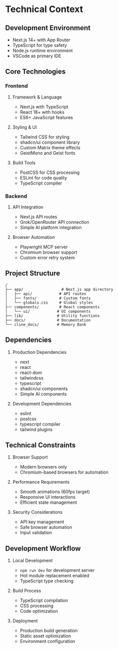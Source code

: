 # Technical Context

## Development Environment
- Next.js 14+ with App Router
- TypeScript for type safety
- Node.js runtime environment
- VSCode as primary IDE

## Core Technologies

### Frontend
1. Framework & Language
   - Next.js with TypeScript
   - React 18+ with hooks
   - ES6+ JavaScript features

2. Styling & UI
   - Tailwind CSS for styling
   - shadcn/ui component library
   - Custom Matrix theme effects
   - GeistMono and Geist fonts

3. Build Tools
   - PostCSS for CSS processing
   - ESLint for code quality
   - TypeScript compiler

### Backend
1. API Integration
   - Next.js API routes
   - Grok/OpenRouter API connection
   - Simple AI platform integration

2. Browser Automation
   - Playwright MCP server
   - Chromium browser support
   - Custom error retry system

## Project Structure
```
/
├── app/                 # Next.js app directory
│   ├── api/            # API routes
│   ├── fonts/          # Custom fonts
│   └── globals.css     # Global styles
├── components/         # React components
│   └── ui/            # UI components
├── lib/               # Utility functions
├── docs/              # Documentation
└── cline_docs/        # Memory Bank
```

## Dependencies
1. Production Dependencies
   - next
   - react
   - react-dom
   - tailwindcss
   - typescript
   - shadcn/ui components
   - Simple AI components

2. Development Dependencies
   - eslint
   - postcss
   - typescript compiler
   - tailwind plugins

## Technical Constraints
1. Browser Support
   - Modern browsers only
   - Chromium-based browsers for automation

2. Performance Requirements
   - Smooth animations (60fps target)
   - Responsive UI interactions
   - Efficient state management

3. Security Considerations
   - API key management
   - Safe browser automation
   - Input validation

## Development Workflow
1. Local Development
   - `npm run dev` for development server
   - Hot module replacement enabled
   - TypeScript type checking

2. Build Process
   - TypeScript compilation
   - CSS processing
   - Code optimization

3. Deployment
   - Production build generation
   - Static asset optimization
   - Environment configuration
